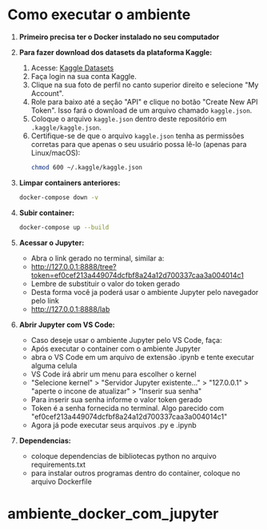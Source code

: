 # Como executar o ambiente

1. **Primeiro precisa ter o Docker instalado no seu computador**

2. **Para fazer download dos datasets da plataforma Kaggle:**
    1. Acesse: [Kaggle Datasets](https://www.kaggle.com/datasets)
    2. Faça login na sua conta Kaggle.
    3. Clique na sua foto de perfil no canto superior direito e selecione "My Account".
    4. Role para baixo até a seção "API" e clique no botão "Create New API Token". Isso fará o download de um arquivo chamado `kaggle.json`.
    5. Coloque o arquivo `kaggle.json` dentro deste repositório em `.kaggle/kaggle.json`.
    6. Certifique-se de que o arquivo `kaggle.json` tenha as permissões corretas para que apenas o seu usuário possa lê-lo (apenas para Linux/macOS):
        ```bash
        chmod 600 ~/.kaggle/kaggle.json
        ```

3. **Limpar containers anteriores:**
    ```bash
    docker-compose down -v
    ```

4. **Subir container:**
    ```bash
    docker-compose up --build
    ```

5. **Acessar o Jupyter:**
    - Abra o link gerado no terminal, similar a:
    - http://127.0.0.1:8888/tree?token=ef0cef213a449074dcfbf8a24a12d700337caa3a004014c1
    - Lembre de substituir o valor do token gerado
    - Desta forma você ja poderá usar o ambiente Jupyter pelo navegador pelo link
    - http://127.0.0.1:8888/lab

6. **Abrir Jupyter com VS Code:**
    - Caso deseje usar o ambiente Jupyter pelo VS Code, faça:
    - Após executar o container com o ambiente Jupyter
    - abra o VS Code em um arquivo de extensão .ipynb e tente executar alguma celula
    - VS Code irá abrir um menu para escolher o kernel 
    - "Selecione kernel" > "Servidor Jupyter existente..." > "127.0.0.1" > "aperte o incone de atualizar" > "Inserir sua senha"
    - Para inserir sua senha informe o valor token gerado
    - Token é a senha fornecida no terminal. Algo parecido com "ef0cef213a449074dcfbf8a24a12d700337caa3a004014c1"
    - Agora já pode executar seus arquivos .py e .ipynb

7. **Dependencias:**
    - coloque dependencias de bibliotecas python no arquivo requirements.txt
    - para instalar outros programas dentro do container, coloque no arquivo Dockerfile
# ambiente_docker_com_jupyter

